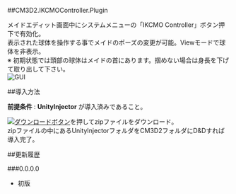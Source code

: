 ##CM3D2.IKCMOController.Plugin

メイドエディット画面中にシステムメニューの「IKCMO Controller」ボタン押下で有効化。  
表示された球体を操作する事でメイドのポーズの変更が可能。Viewモードで球体を非表示。  
※ 初期状態では頭部の球体はメイドの首にあります。掴めない場合は身長を下げて取り出して下さい。  
![GUI](http://i.imgur.com/UwHFfnz.png  "sample")  



##導入方法

**前提条件** : **UnityInjector** が導入済みであること。  
  
[![ダウンロードボタン][img_download]][master zip]を押してzipファイルをダウンロード。  
zipファイルの中にあるUnityInjectorフォルダをCM3D2フォルダにD&Dすれば導入完了。  



##更新履歴

###0.0.0.0
* 初版

[master zip]:https://github.com/CM3D2-01/CM3D2.AddModsSlider.Plugin/archive/master.zip "master zip"
[img_download]: http://i.imgur.com/byav3Uf.png "ダウンロードボタン"
